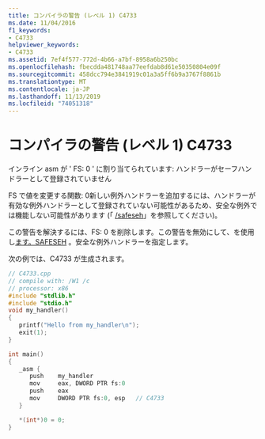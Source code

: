```yaml
---
title: コンパイラの警告 (レベル 1) C4733
ms.date: 11/04/2016
f1_keywords:
- C4733
helpviewer_keywords:
- C4733
ms.assetid: 7ef4f577-772d-4b66-a7bf-8958a6b250bc
ms.openlocfilehash: fbecdda481748aa77eefdab8d61e50350804e09f
ms.sourcegitcommit: 458dcc794e3841919c01a3a5ff6b9a3767f8861b
ms.translationtype: MT
ms.contentlocale: ja-JP
ms.lasthandoff: 11/13/2019
ms.locfileid: "74051318"
---
```

# <a name="compiler-warning-level-1-c4733"></a>コンパイラの警告 (レベル 1) C4733

インライン asm が ' FS: 0 ' に割り当てられています: ハンドラーがセーフハンドラーとして登録されていません

FS で値を変更する関数: 0新しい例外ハンドラーを追加するには、ハンドラーが有効な例外ハンドラーとして登録されていない可能性があるため、安全な例外では機能しない可能性があります (「 [/safeseh](../../build/reference/safeseh-image-has-safe-exception-handlers.md)」を参照してください)。

この警告を解決するには、FS: 0 を削除します。この警告を無効にして、を使用し[ます。SAFESEH](../../assembler/masm/dot-safeseh.md) 。安全な例外ハンドラーを指定します。

次の例では、C4733 が生成されます。

```cpp
// C4733.cpp
// compile with: /W1 /c
// processor: x86
#include "stdlib.h"
#include "stdio.h"
void my_handler()
{
   printf("Hello from my_handler\n");
   exit(1);
}

int main()
{
   _asm {
      push    my_handler
      mov     eax, DWORD PTR fs:0
      push    eax
      mov     DWORD PTR fs:0, esp   // C4733
   }

   *(int*)0 = 0;
}
```
